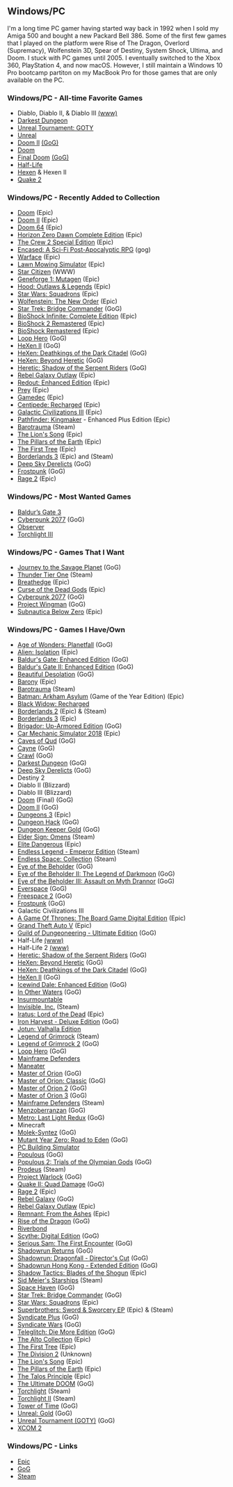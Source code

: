 ## Windows/PC

I'm a long time PC gamer having started way back in 1992 when I sold my Amiga 500 and bought a new Packard Bell 386. Some of the 
first few games that I played on the platform were Rise of The Dragon, Overlord (Supremacy), Wolfenstein 3D, Spear of Destiny, 
System Shock, Ultima, and Doom. I stuck with PC games until 2005. I eventually switched to the Xbox 360, PlayStation 4, and now
macOS. However, I still maintain a Windows 10 Pro bootcamp partiton on my MacBook Pro for those games that are only available on
the PC.

### Windows/PC - All-time Favorite Games

- Diablo, Diablo II, & Diablo III [(www)](https://en.wikipedia.org/wiki/Diablo_(series))
- [Darkest Dungeon](https://www.gog.com/game/darkest_dungeon)
- [Unreal Tournament: GOTY](https://en.wikipedia.org/wiki/Unreal_Tournament)
- [Unreal](https://en.wikipedia.org/wiki/Unreal_(video_game_series))
- [Doom II](https://en.wikipedia.org/wiki/Doom_(franchise)) [(GoG)](https://www.gog.com/game/doom_ii_final_doom)
- [Doom](https://en.wikipedia.org/wiki/Doom_(franchise))
- [Final Doom](https://en.wikipedia.org/wiki/Doom_(franchise)) [(GoG)](https://www.gog.com/game/doom_ii_final_doom)
- [Half-Life](https://en.wikipedia.org/wiki/Half-Life_(series))
- [Hexen](https://en.wikipedia.org/wiki/Hexen:_Beyond_Heretic) & Hexen II
- [Quake 2](https://en.wikipedia.org/wiki/Quake_(series))

### Windows/PC - Recently Added to Collection

- [Doom](https://store.epicgames.com/en-US/p/doom-1993) (Epic)
- [Doom II](https://store.epicgames.com/en-US/p/doom-ii) (Epic)
- [Doom 64](https://store.epicgames.com/en-US/p/doom-64) (Epic)
- [Horizon Zero Dawn Complete Edition](https://store.epicgames.com/en-US/p/horizon-zero-dawn-complete-edition) (Epic)
- [The Crew 2 Special Edition](https://store.epicgames.com/en-US/p/the-crew-2--special-edition) (Epic)
- [Encased: A Sci-Fi Post-Apocalyptic RPG](https://www.gog.com/en/game/encased_a_scifi_postapocalyptic_rpg) (gog)
- [Warface](https://store.epicgames.com/en-US/p/warface) (Epic)
- [Lawn Mowing Simulator](https://store.epicgames.com/en-US/p/lawn-mowing-simulator-838bf3) (Epic)
- [Star Citizen](https://robertsspaceindustries.com/) (WWW)
- [Geneforge 1: Mutagen](https://store.epicgames.com/en-US/p/geneforge-1-mutagen) (Epic) 
- [Hood: Outlaws & Legends](https://store.epicgames.com/en-US/p/hood-outlaws-and-legends) (Epic)
- [Star Wars: Squadrons](https://store.epicgames.com/en-US/p/star-wars-squadrons) (Epic)
- [Wolfenstein: The New Order](https://store.epicgames.com/en-US/p/wolfenstein-the-new-order) (Epic)
- [Star Trek: Bridge Commander](https://www.gog.com/game/star_trek_bridge_commander) (GoG)
- [BioShock Infinite: Complete Edition](https://store.epicgames.com/en-US/p/bioshock-infinite-complete-edition) (Epic)
- [BioShock 2 Remastered](https://store.epicgames.com/en-US/p/bioshock-2-remastered) (Epic)
- [BioShock Remastered](https://store.epicgames.com/en-US/p/bioshock-remastered) (Epic)
- [Loop Hero](https://www.gog.com/en/game/loop_hero) (GoG)
- [HeXen II](https://www.gog.com/en/game/hexen_ii) (GoG)
- [HeXen: Deathkings of the Dark Citadel](https://www.gog.com/en/game/hexen_deathkings_of_the_dark_citadel) (GoG)
- [HeXen: Beyond Heretic](https://www.gog.com/en/game/hexen_beyond_heretic) (GoG)
- [Heretic: Shadow of the Serpent Riders](https://www.gog.com/en/game/heretic_shadow_of_the_serpent_riders) (GoG)
- [Rebel Galaxy Outlaw](https://rebel-galaxy.com/) (Epic)
- [Redout: Enhanced Edition](https://store.epicgames.com/en-US/p/redout-enhanced-edition) (Epic)
- [Prey](https://store.epicgames.com/en-US/p/prey) (Epic)
- [Gamedec](https://gamedec.com/) (Epic)
- [Centipede: Recharged](https://www.epicgames.com/store/en-US/p/centipede-recharged) (Epic)
- [Galactic Civilizations III](https://www.epicgames.com/store/en-US/p/galactic-civilizations-iii) (Epic)
- [Pathfinder: Kingmaker](https://www.epicgames.com/store/en-US/p/pathfinder-kingmaker) - Enhanced Plus Edition (Epic)
- [Barotrauma](https://barotraumagame.com) (Steam)
- [The Lion's Song](https://www.epicgames.com/store/en-US/p/the-lions-song) (Epic)
- [The Pillars of the Earth](https://www.epicgames.com/store/en-US/p/ken-follets-the-pillars-of-the-earth) (Epic)
- [The First Tree](https://www.epicgames.com/store/en-US/p/the-first-tree) (Epic)
- [Borderlands 3](https://borderlands.com) (Epic) and (Steam)
- [Deep Sky Derelicts](https://www.gog.com/game/deep_sky_derelicts) (GoG)
- [Frostpunk](https://www.gog.com/game/frostpunk) (GoG)
- [Rage 2](https://www.epicgames.com/store/en-US/product/rage-2/home) (Epic)

### Windows/PC - Most Wanted Games

- [Baldur’s Gate 3](https://baldursgate3.game/)
- [Cyberpunk 2077](https://www.gog.com/game/cyberpunk_2077) (GoG)
- [Observer](https://www.blooberteam.com/observer_)
- [Torchlight III](https://store.steampowered.com/app/1030210/Torchlight_III)

### Windows/PC - Games That I Want

- [Journey to the Savage Planet](https://www.gog.com/game/journey_to_the_savage_planet) (GoG)
- [Thunder Tier One](https://store.steampowered.com/app/377300/Thunder_Tier_One/) (Steam)
- [Breathedge](https://www.epicgames.com/store/en-US/p/breathedge) (Epic)
- [Curse of the Dead Gods](https://www.epicgames.com/store/en-US/p/curse-of-the-dead-gods) (Epic)
- [Cyberpunk 2077](https://www.gog.com/game/cyberpunk_2077) (GoG)
- [Project Wingman](https://www.gog.com/game/project_wingman) (GoG)
- [Subnautica Below Zero](https://www.epicgames.com/store/en-US/p/subnautica-below-zero) (Epic)

### Windows/PC - Games I Have/Own

- [Age of Wonders: Planetfall](https://www.gog.com/en/game/age_of_wonders_planetfall) (GoG)
- [Alien: Isolation](https://www.epicgames.com/store/en-US/product/alien-isolation/home) (Epic)
- [Baldur's Gate: Enhanced Edition](https://www.gog.com/en/game/baldurs_gate_enhanced_edition) (GoG)
- [Baldur's Gate II: Enhanced Edition](https://www.gog.com/en/game/baldurs_gate_2_enhanced_edition) (GoG)
- [Beautiful Desolation](https://www.gog.com/en/game/beautiful_desolation) (GoG)
- [Barony](https://www.epicgames.com/store/en-US/product/barony/home) (Epic)
- [Barotrauma](https://barotraumagame.com) (Steam)
- [Batman: Arkham Asylum](https://www.epicgames.com/store/en-US/product/batman-arkham-asylum/home) (Game of the Year Edition) (Epic)
- [Black Widow: Recharged](https://www.epicgames.com/store/en-US/p/black-widow-recharged)
- [Borderlands 2](https://store.steampowered.com/app/49520/Borderlands_2/) (Epic) & (Steam)
- [Borderlands 3](https://borderlands.com) (Epic)
- [Brigador: Up-Armored Edition](https://www.gog.com/en/game/brigador) (GoG)
- [Car Mechanic Simulator 2018](https://store.epicgames.com/en-US/p/car-mechanic-simulator-2018) (Epic)
- [Caves of Qud](https://www.gog.com/en/game/caves_of_qud) (GoG)
- [Cayne](https://www.gog.com/en/game/cayne) (GoG)
- [Crawl](https://www.gog.com/en/game/crawl) (GoG)
- [Darkest Dungeon](https://www.gog.com/game/darkest_dungeon) (GoG)
- [Deep Sky Derelicts](https://www.gog.com/game/deep_sky_derelicts) (GoG)
- Destiny 2
- Diablo II (Blizzard)
- Diablo III (Blizzard)
- [Doom](https://www.gog.com/en/game/doom_ii_final_doom) (Final) (GoG) 
- [Doom II](https://www.gog.com/game/doom_ii_final_doom) (GoG)
- [Dungeons 3](https://www.epicgames.com/store/en-US/product/dungeons-3/home) (Epic)
- [Dungeon Hack](https://www.gog.com/en/game/forgotten_realms_the_archives_collection_three) (GoG)
- [Dungeon Keeper Gold](https://www.gog.com/en/game/dungeon_keeper) (GoG)
- [Elder Sign: Omens](https://store.steampowered.com/app/257670/Elder_Sign_Omens/) (Steam)
- [Elite Dangerous](https://www.epicgames.com/store/en-US/product/elite-dangerous/home) (Epic)
- [Endless Legend - Emperor Edition](https://store.steampowered.com/app/289130/Endless_Legend__Emperor_Edition/) (Steam)
- [Endless Space: Collection](https://store.steampowered.com/app/208140/Endless_Space__Collection/) (Steam)
- [Eye of the Beholder](https://www.gog.com/en/game/forgotten_realms_the_archives_collection_one) (GoG)
- [Eye of the Beholder II: The Legend of Darkmoon](https://www.gog.com/en/game/forgotten_realms_the_archives_collection_one) (GoG)
- [Eye of the Beholder III: Assault on Myth Drannor](https://www.gog.com/en/game/forgotten_realms_the_archives_collection_one) (GoG)
- [Everspace](https://www.gog.com/en/game/everspace) (GoG)
- [Freespace 2](https://www.gog.com/en/game/freespace_2) (GoG)
- [Frostpunk](https://www.gog.com/game/frostpunk) (GoG)
- Galactic Civilizations III
- [A Game Of Thrones: The Board Game Digital Edition](https://store.epicgames.com/en-US/p/a-game-of-thrones-5858a3) (Epic)
- [Grand Theft Auto V](https://www.epicgames.com/store/en-US/product/grand-theft-auto-v/home) (Epic)
- [Guild of Dungeoneering - Ultimate Edition](https://www.gog.com/en/game/guild_of_dungeoneering) (GoG)
- Half-Life [(www)](https://en.wikipedia.org/wiki/Half-Life_(series))
- Half-Life 2 [(www)](https://en.wikipedia.org/wiki/Half-Life_(series))
- [Heretic: Shadow of the Serpent Riders](https://www.gog.com/en/game/heretic_shadow_of_the_serpent_riders) (GoG)
- [HeXen: Beyond Heretic](https://www.gog.com/en/game/hexen_beyond_heretic) (GoG)
- [HeXen: Deathkings of the Dark Citadel](https://www.gog.com/en/game/hexen_deathkings_of_the_dark_citadel) (GoG)
- [HeXen II](https://www.gog.com/en/game/hexen_ii) (GoG)
- [Icewind Dale: Enhanced Edition](https://www.gog.com/en/game/icewind_dale_enhanced_edition) (GoG)
- [In Other Waters](https://www.gog.com/en/game/in_other_waters) (GoG)
- [Insurmountable](https://store.epicgames.com/en-US/p/insurmountable-b02c31)
- [Invisible, Inc.](https://store.steampowered.com/app/243970/Invisible_Inc/) (Steam)
- [Iratus: Lord of the Dead](https://store.epicgames.com/en-US/p/iratus-d0e5ba) (Epic)
- [Iron Harvest - Deluxe Edition](https://www.gog.com/en/game/iron_harvest_deluxe_edition) (GoG)
- [Jotun: Valhalla Edition](https://store.epicgames.com/en-US/p/jotun)
- [Legend of Grimrock](https://store.steampowered.com/app/207170/Legend_of_Grimrock/) (Steam)
- [Legend of Grimrock 2](https://www.gog.com/game/legend_of_grimrock_2) (GoG)
- [Loop Hero](https://www.gog.com/en/game/loop_hero) (GoG)
- [Mainframe Defenders](https://store.steampowered.com/app/1184810/Mainframe_Defenders/)
- [Maneater](https://store.epicgames.com/en-US/p/maneater)
- [Master of Orion](https://www.gog.com/game/master_of_orion) (GoG)
- [Master of Orion: Classic](https://www.gog.com/game/master_of_orion) (GoG)
- [Master of Orion 2](https://www.gog.com/game/master_of_orion) (GoG)
- [Master of Orion 3](https://www.gog.com/game/master_of_orion) (GoG)
- [Mainframe Defenders](https://store.steampowered.com/app/1184810/Mainframe_Defenders/) (Steam)
- [Menzoberranzan](https://www.gog.com/en/game/forgotten_realms_the_archives_collection_three) (GoG)
- [Metro: Last Light Redux](https://www.gog.com/en/game/metro_last_light_redux) (GoG)
- Minecraft 
- [Molek-Syntez](https://www.gog.com/en/game/moleksyntez) (GoG)
- [Mutant Year Zero: Road to Eden](https://www.gog.com/game/mutant_year_zero_road_to_eden) (GoG)
- [PC Building Simulator](https://www.epicgames.com/store/en-US/p/pc-building-simulator)
- [Populous](https://www.gog.com/en/game/populous) (GoG)
- [Populous 2: Trials of the Olympian Gods](https://www.gog.com/en/game/populous_2) (GoG)
- [Prodeus](https://store.steampowered.com/app/964800/Prodeus/) (Steam)
- [Project Warlock](https://www.gog.com/game/project_warlock) (GoG)
- [Quake II: Quad Damage](https://www.gog.com/en/game/quake_ii_quad_damage) (GoG)
- [Rage 2](https://www.epicgames.com/store/en-US/product/rage-2/home) (Epic)
- [Rebel Galaxy](https://www.gog.com/game/rebel_galaxy) (GoG)
- [Rebel Galaxy Outlaw](https://rebel-galaxy.com/) (Epic)
- [Remnant: From the Ashes](https://www.epicgames.com/store/en-US/product/remnant-from-the-ashes/home) (Epic)
- [Rise of the Dragon](https://www.gog.com/en/game/rise_of_the_dragon) (GoG)
- [Riverbond](https://cococucumber.co/home/riverbond/)
- [Scythe: Digital Edition](https://www.gog.com/game/scythe_digital_edition) (GoG)
- [Serious Sam: The First Encounter](https://www.gog.com/en/game/serious_sam_the_first_encounter) (GoG)
- [Shadowrun Returns](https://www.gog.com/en/game/shadowrun_returns) (GoG)
- [Shadowrun: Dragonfall - Director's Cut](https://www.gog.com/en/game/shadowrun_dragonfall_directors_cut) (GoG)
- [Shadowrun Hong Kong - Extended Edition](https://www.gog.com/en/game/shadowrun_hong_kong_extended_edition) (GoG)
- [Shadow Tactics: Blades of the Shogun](https://www.epicgames.com/store/en-US/product/shadow-tactics/home) (Epic)
- [Sid Meier's Starships](https://store.steampowered.com/app/282210/Sid_Meiers_Starships/) (Steam)
- [Space Haven](https://www.gog.com/en/game/space_haven) (GoG)
- [Star Trek: Bridge Commander](https://www.gog.com/en/game/star_trek_bridge_commander) (GoG)
- [Star Wars: Squadrons](https://store.epicgames.com/en-US/p/star-wars-squadrons) (Epic)
- [Superbrothers: Sword & Sworcery EP](https://www.epicgames.com/store/en-US/product/superbrothers-sword-and-sworcery-ep/home) (Epic) & (Steam)
- [Syndicate Plus](https://www.gog.com/en/game/syndicate) (GoG)
- [Syndicate Wars](https://www.gog.com/en/game/syndicate_wars) (GoG)
- [Teleglitch: Die More Edition](https://www.gog.com/en/game/teleglitch_die_more_edition) (GoG)
- [The Alto Collection](https://www.epicgames.com/store/en-US/product/the-alto-collection/home) (Epic)
- [The First Tree](https://www.epicgames.com/store/en-US/p/the-first-tree) (Epic)
- [The Division 2](https://www.ubisoft.com/en-us/game/the-division/the-division-2) (Unknown)
- [The Lion's Song](https://www.epicgames.com/store/en-US/p/the-lions-song) (Epic)
- [The Pillars of the Earth](https://www.epicgames.com/store/en-US/p/ken-follets-the-pillars-of-the-earth) (Epic)
- [The Talos Principle](https://www.epicgames.com/store/en-US/product/the-talos-principle/home) (Epic)
- [The Ultimate DOOM](https://www.gog.com/game/the_ultimate_doom) (GoG)
- [Torchlight](https://store.steampowered.com/app/41500/Torchlight/) (Steam)
- [Torchlight II](https://store.steampowered.com/app/200710/Torchlight_II/?curator_clanid=38564401) (Steam)
- [Tower of Time](https://www.gog.com/game/tower_of_time) (GoG)
- [Unreal: Gold](https://en.wikipedia.org/wiki/Unreal_(video_game_series)) (GoG)
- [Unreal Tournament (GOTY)](https://en.wikipedia.org/wiki/Unreal_Tournament) (GoG)
- [XCOM 2](https://store.epicgames.com/en-US/p/xcom-2)

### Windows/PC - Links

- [Epic](https://www.epicgames.com)
- [GoG](https://www.gog.com/)
- [Steam](https://store.steampowered.com/)

